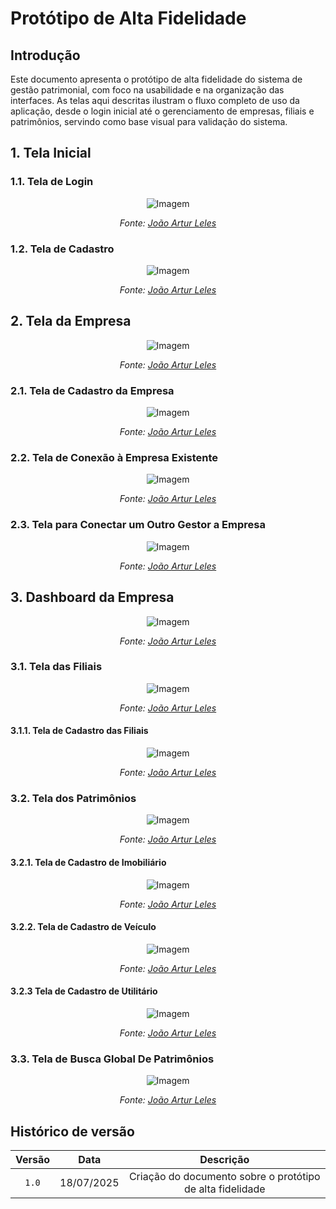 # Protótipo de Alta Fidelidade

## <a>Introdução</a>

Este documento apresenta o protótipo de alta fidelidade do sistema de gestão patrimonial, com foco na usabilidade e na organização das interfaces. As telas aqui descritas ilustram o fluxo completo de uso da aplicação, desde o login inicial até o gerenciamento de empresas, filiais e patrimônios, servindo como base visual para validação do sistema.

## <a>1. Tela Inicial</a>

### <a>1.1. Tela de Login</a>

<center>

![Imagem](./assets/prototipo/telaLogin.png)

_Fonte: [João Artur Leles](https://github.com/joao-artl)_

</center>

### <a>1.2. Tela de Cadastro</a>

<center>

![Imagem](./assets/prototipo/telaCadastro.png)

_Fonte: [João Artur Leles](https://github.com/joao-artl)_

</center>

## <a>2. Tela da Empresa</a>

<center>

![Imagem](./assets/prototipo/telaEmpresa.png)

_Fonte: [João Artur Leles](https://github.com/joao-artl)_

</center>


### <a>2.1. Tela de Cadastro da Empresa</a>

<center>

![Imagem](./assets/prototipo/telaCadastroEmpresa.png)

_Fonte: [João Artur Leles](https://github.com/joao-artl)_

</center>

### <a>2.2. Tela de Conexão à Empresa Existente</a>

<center>

![Imagem](./assets/prototipo/telaConectaEmpresa.png)

_Fonte: [João Artur Leles](https://github.com/joao-artl)_

</center>

### <a>2.3. Tela para Conectar um Outro Gestor a Empresa</a>

<center>

![Imagem](./assets/prototipo/telaConectaGestor.png)

_Fonte: [João Artur Leles](https://github.com/joao-artl)_

</center>

## <a>3. Dashboard da Empresa</a>

<center>

![Imagem](./assets/prototipo/dashboardEmpresa.png)

_Fonte: [João Artur Leles](https://github.com/joao-artl)_

</center>

### <a>3.1. Tela das Filiais</a>

<center>

![Imagem](./assets/prototipo/telaFilial.png)

_Fonte: [João Artur Leles](https://github.com/joao-artl)_

</center>

#### <a>3.1.1. Tela de Cadastro das Filiais</a>

<center>

![Imagem](./assets/prototipo/telaCadastroFilial.png)

_Fonte: [João Artur Leles](https://github.com/joao-artl)_

</center>

### <a>3.2. Tela dos Patrimônios</a>

<center>

![Imagem](./assets/prototipo/telaPatrimonio.png)

_Fonte: [João Artur Leles](https://github.com/joao-artl)_

</center>

#### <a>3.2.1. Tela de Cadastro de Imobiliário</a>

<center>

![Imagem](./assets/prototipo/telaCadastroImobiliario.png)

_Fonte: [João Artur Leles](https://github.com/joao-artl)_

</center>

#### <a>3.2.2. Tela de Cadastro de Veículo</a>

<center>

![Imagem](./assets/prototipo/telaCadastroVeiculo.png)

_Fonte: [João Artur Leles](https://github.com/joao-artl)_

</center>

#### <a>3.2.3 Tela de Cadastro de Utilitário</a>

<center>

![Imagem](./assets/prototipo/telaCadastroUtilitario.png)

_Fonte: [João Artur Leles](https://github.com/joao-artl)_

</center>

### <a>3.3. Tela de Busca Global De Patrimônios</a>

<center>

![Imagem](./assets/prototipo/telaBuscaGlobal.png)

_Fonte: [João Artur Leles](https://github.com/joao-artl)_

</center>

## <a>Histórico de versão</a>

| Versão | Data | Descrição | 
| :------: | :----------: | :-----------: |
| `1.0` | 18/07/2025 | Criação do documento sobre o protótipo de alta fidelidade |